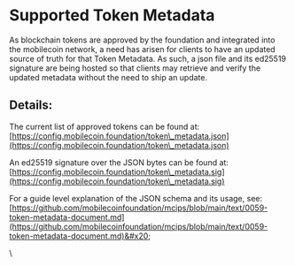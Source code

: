 # Supported Token Metadata

As blockchain tokens are approved by the foundation and integrated into the mobilecoin network, a need has arisen for clients to have an updated source of truth for that Token Metadata.  As such, a json file and its ed25519 signature are being hosted so that clients may retrieve and verify the updated metadata without the need to ship an update.



## Details:

The current list of approved tokens can be found at: [https://config.mobilecoin.foundation/token\_metadata.json](https://config.mobilecoin.foundation/token\_metadata.json)

An ed25519 signature over the JSON bytes can be found at:\
[https://config.mobilecoin.foundation/token\_metadata.sig](https://config.mobilecoin.foundation/token\_metadata.sig)

For a guide level explanation of the JSON schema and its usage, see:\
[https://github.com/mobilecoinfoundation/mcips/blob/main/text/0059-token-metadata-document.md](https://github.com/mobilecoinfoundation/mcips/blob/main/text/0059-token-metadata-document.md)&#x20;

\




